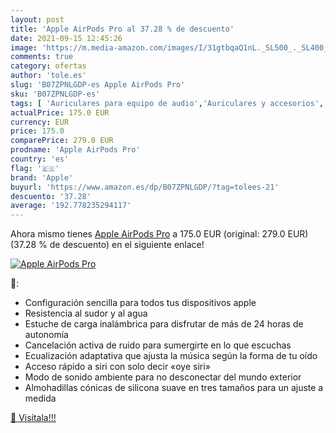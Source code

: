```yaml
---
layout: post
title: 'Apple AirPods Pro al 37.28 % de descuento'
date: 2021-09-15 12:45:26
image: 'https://m.media-amazon.com/images/I/31gtbqaQ1nL._SL500_._SL400_.jpg'
comments: true
category: ofertas
author: 'tole.es'
slug: 'B07ZPNLGDP-es Apple AirPods Pro'
sku: 'B07ZPNLGDP-es'
tags: [ 'Auriculares para equipo de audio','Auriculares y accesorios','Electrónica','apple', ]
actualPrice: 175.0 EUR
currency: EUR
price: 175.0
comparePrice: 279.0 EUR
prodname: 'Apple AirPods Pro'
country: 'es'
flag: '🇪🇸'
brand: 'Apple'
buyurl: 'https://www.amazon.es/dp/B07ZPNLGDP/?tag=tolees-21'
descuento: '37.28'
average: '192.778235294117'
---
```


Ahora mismo tienes [Apple AirPods Pro](https://www.amazon.es/dp/B07ZPNLGDP/?tag=tolees-21) a 175.0 EUR (original: 279.0 EUR) (37.28 %  de descuento) en el siguiente enlace!

[![Apple AirPods Pro](https://m.media-amazon.com/images/I/31gtbqaQ1nL._SL500_._SL400_.jpg)](https://www.amazon.es/dp/B07ZPNLGDP/?tag=tolees-21)

🔎:

- Configuración sencilla para todos tus dispositivos apple
- Resistencia al sudor y al agua
- Estuche de carga inalámbrica para disfrutar de más de 24 horas de autonomía
- Cancelación activa de ruido para sumergirte en lo que escuchas
- Ecualización adaptativa que ajusta la música según la forma de tu oído
- Acceso rápido a siri con solo decir «oye siri»
- Modo de sonido ambiente para no desconectar del mundo exterior
- Almohadillas cónicas de silicona suave en tres tamaños para un ajuste a medida

[🛒 Visítala!!!](https://www.amazon.es/dp/B07ZPNLGDP/?tag=tolees-21)
